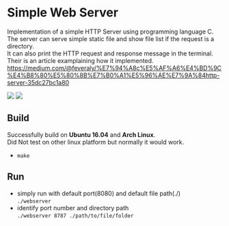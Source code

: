 # Simple Web Server

Implementation of a simple HTTP Server using programming language C.<br>
The server can serve simple static file and show file list if the request is a directory.<br>
It can also print the HTTP request and response message in the terminal.<br>
Their is an article examplaining how it implemented.<br>
https://medium.com/@feveraly/%E7%94%A8c%E5%AF%A6%E4%BD%9C%E4%B8%80%E5%80%8B%E7%B0%A1%E5%96%AE%E7%9A%84http-server-35dc27bc1a80

![](https://i.imgur.com/FwU36m9.png)
![](https://i.imgur.com/xQhP9Jp.jpg)

## Build
Successfully build on **Ubuntu 16.04** and **Arch Linux**.<br>
Did Not test on other linux platform but normally it would work.<br>
- `make`

## Run
- simply run with default port(8080) and default file path(./)<br>
`./webserver`<br>
- identify port number and directory path<br>
`./webserver 8787 ./path/to/file/folder`<br>
